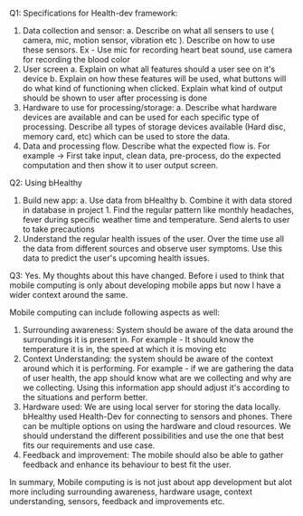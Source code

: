 Q1: Specifications for Health-dev framework:

1. Data collection and sensor: a. Describe on what all sensers to use ( camera, mic, motion sensor, vibration etc ). Describe on how to use these sensors. Ex - Use mic for recording heart beat sound, use camera for recording the blood color
2. User screen a. Explain on what all features should a user see on it's device b. Explain on how these features will be used, what buttons will do what kind of functioning when clicked. Explain what kind of output should be shown to user after processing is done
3. Hardware to use for processing/storage: a. Describe what hardware devices are available and can be used for each specific type of processing. Describe all types of storage devices available (Hard disc, memory card, etc) which can be used to store the data.
4. Data and processing flow. Describe what the expected flow is. For example -> First take input, clean data, pre-process, do the expected computation and then show it to user output screen.

Q2: Using bHealthy

1. Build new app: a. Use data from bHealthy b. Combine it with data stored in database in project 1. Find the regular pattern like monthly headaches, fever during specific weather time and temperature. Send alerts to user to take precautions
2. Understand the regular health issues of the user. Over the time use all the data from different sources and observe user symptoms. Use this data to predict the user's upcoming health issues.

Q3: Yes. My thoughts about this have changed. Before i used to think that mobile computing is only about developing mobile apps but now I have a wider context around the same.

Mobile computing can include following aspects as well:

1. Surrounding awareness: System should be aware of the data around the surroundings it is present in. For example - It should know the temperature it is in, the speed at which it is moving etc
2. Context Understanding: the system should be aware of the context around which it is performing. For example - if we are gathering the data of user health, the app should know what are we collecting and why are we collecting. Using this information app should adjust it's according to the situations and perform better.
3. Hardware used: We are using local server for storing the data locally. bHealthy used Health-Dev for connecting to sensors and phones. There can be multiple options on using the hardware and cloud resources. We should understand the different possibilities and use the one that best fits our requirements and use case.
4. Feedback and improvement: The mobile should also be able to gather feedback and enhance its behaviour to best fit the user.

In summary, Mobile computing is is not just about app development but alot more including surrounding awareness, hardware usage, context understanding, sensors, feedback and improvements etc.